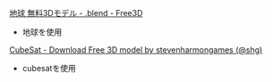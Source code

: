 [地球 無料3Dモデル - .blend - Free3D](https://free3d.com/ja/3d-model/earth-94721.html)


- 地球を使用

[CubeSat - Download Free 3D model by stevenharmongames (@shg)](https://skfb.ly/6YrLO)


- cubesatを使用
